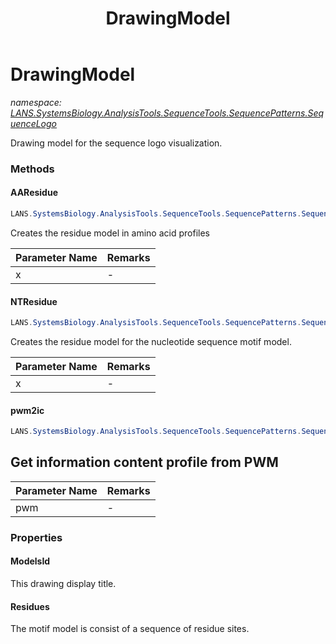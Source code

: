 ﻿---
title: DrawingModel
---

# DrawingModel
_namespace: [LANS.SystemsBiology.AnalysisTools.SequenceTools.SequencePatterns.SequenceLogo](N-LANS.SystemsBiology.AnalysisTools.SequenceTools.SequencePatterns.SequenceLogo.html)_

Drawing model for the sequence logo visualization.



### Methods

#### AAResidue
```csharp
LANS.SystemsBiology.AnalysisTools.SequenceTools.SequencePatterns.SequenceLogo.DrawingModel.AAResidue(LANS.SystemsBiology.AnalysisTools.SequenceTools.SequencePatterns.SequenceLogo.ILogoResidue)
```
Creates the residue model in amino acid profiles

|Parameter Name|Remarks|
|--------------|-------|
|x|-|


#### NTResidue
```csharp
LANS.SystemsBiology.AnalysisTools.SequenceTools.SequencePatterns.SequenceLogo.DrawingModel.NTResidue(LANS.SystemsBiology.AnalysisTools.SequenceTools.SequencePatterns.SequenceLogo.ILogoResidue)
```
Creates the residue model for the nucleotide sequence motif model.

|Parameter Name|Remarks|
|--------------|-------|
|x|-|


#### pwm2ic
```csharp
LANS.SystemsBiology.AnalysisTools.SequenceTools.SequencePatterns.SequenceLogo.DrawingModel.pwm2ic(LANS.SystemsBiology.AnalysisTools.SequenceTools.SequencePatterns.SequenceLogo.DrawingModel)
```
## Get information content profile from PWM

|Parameter Name|Remarks|
|--------------|-------|
|pwm|-|



### Properties

#### ModelsId
This drawing display title.
#### Residues
The motif model is consist of a sequence of residue sites.
